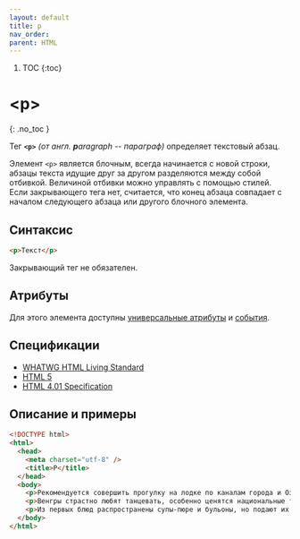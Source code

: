 ```yaml
---
layout: default
title: p
nav_order:
parent: HTML
---
```


<!-- prettier-ignore-start -->
1. TOC
{:toc}

# &lt;p&gt;
{: .no_toc }
<!-- prettier-ignore-end -->

Тег **`<p>`** _(от англ. **p**aragraph -- параграф)_ определяет текстовый абзац.

Элемент `<p>` является блочным, всегда начинается с новой строки, абзацы текста идущие друг за другом разделяются между собой отбивкой. Величиной отбивки можно управлять с помощью стилей. Если закрывающего тега нет, считается, что конец абзаца совпадает с началом следующего абзаца или другого блочного элемента.

## Синтаксис

```html
<p>Текст</p>
```

Закрывающий тег не обязателен.

## Атрибуты

Для этого элемента доступны [универсальные атрибуты](/lib/uni-attr/) и [события](/lib/events/).

## Спецификации

- [WHATWG HTML Living Standard](https://html.spec.whatwg.org/multipage/semantics.html#the-p-element)
- [HTML 5](http://www.w3.org/TR/html5/grouping-content.html#the-p-element)
- [HTML 4.01 Specification](http://www.w3.org/TR/html401/struct/text.html#h-9.3.1)

## Описание и примеры

```html
<!DOCTYPE html>
<html>
  <head>
    <meta charset="utf-8" />
    <title>P</title>
  </head>
  <body>
    <p>Рекомендуется совершить прогулку на лодке по каналам города и Озеру Любви.</p>
    <p>Венгры страстно любят танцевать, особенно ценятся национальные танцы.</p>
    <p>Из первых блюд распространены супы-пюре и бульоны, но подают их редко.</p>
  </body>
</html>
```
